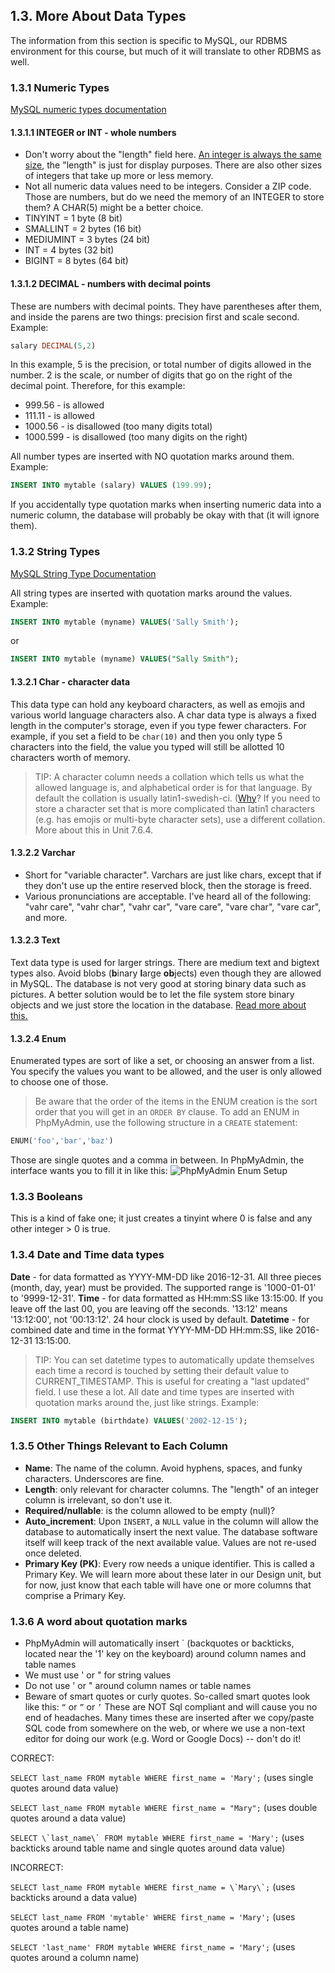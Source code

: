 ## 1.3. More About Data Types
The information from this section is specific to MySQL, our RDBMS environment for this course, but much of it will translate to other RDBMS as well.
### 1.3.1 Numeric Types
[MySQL numeric types documentation](https://dev.mysql.com/doc/refman/5.7/en/numeric-types.html)
#### 1.3.1.1 INTEGER or INT - whole numbers
* Don't worry about the "length" field here. [An integer is always the same size](https://stackoverflow.com/questions/5634104/what-is-the-size-of-column-of-int11-in-mysql-in-bytes), the "length" is just for display purposes. There are also other sizes of integers that take up more or less memory.
* Not all numeric data values need to be integers. Consider a ZIP code. Those are numbers, but do we need the memory of an INTEGER to store them? A CHAR(5) might be a better choice.
* TINYINT = 1 byte (8 bit)
* SMALLINT = 2 bytes (16 bit)
* MEDIUMINT = 3 bytes (24 bit)
* INT = 4 bytes (32 bit)
* BIGINT = 8 bytes (64 bit)

#### 1.3.1.2 DECIMAL - numbers with decimal points
These are numbers with decimal points. They have parentheses after them, and inside the parens are two things: precision first and scale second. Example:

```sql
salary DECIMAL(5,2)
```
In this example, 5 is the precision, or total number of digits allowed in the number. 2 is the scale, or number of digits that go on the right of the decimal point. Therefore, for this example:

* 999.56 - is allowed
* 111.11 - is allowed
* 1000.56 - is disallowed (too many digits total)
* 1000.599 - is disallowed (too many digits on the right)

All number types are inserted with NO quotation marks around them. Example:
```sql
INSERT INTO mytable (salary) VALUES (199.99);
```
If you accidentally type quotation marks when inserting numeric data into a numeric column, the database will probably be okay with that (it will ignore them).

### 1.3.2 String Types
[MySQL String Type Documentation](https://dev.mysql.com/doc/refman/5.7/en/string-types.html)

All string types are inserted with quotation marks around the values. Example:
```sql
INSERT INTO mytable (myname) VALUES('Sally Smith');
```
or
```sql
INSERT INTO mytable (myname) VALUES("Sally Smith");
```
#### 1.3.2.1 Char - character data
This data type can hold any keyboard characters, as well as emojis and various world language characters also. 
A char data type is always a fixed length in the computer's storage, even if you type fewer characters. For example, if you set a field to be ```char(10)``` and then you only type 5 characters into the field, the value you typed will still be allotted 10 characters worth of memory.
> TIP:
> A character column needs a collation which tells us what the allowed language is, and alphabetical order is for that language. By default the collation is usually latin1-swedish-ci. ([Why](https://stackoverflow.com/questions/6769901/why-is-mysqls-default-collation-latin1-swedish-ci)? 
> If you need to store a character set that is more complicated than latin1 characters (e.g. has emojis or multi-byte character sets), use a different collation. More about this in Unit 7.6.4.
#### 1.3.2.2 Varchar
* Short for "variable character". Varchars are just like chars, except that if they don't use up the entire reserved block, then the storage is freed.
* Various pronunciations are acceptable. I've heard all of the following: "vahr care", "vahr char", "vahr car", "vare care", "vare char", "vare car", and more. 
#### 1.3.2.3 Text
Text data type is used for larger strings. There are medium text and bigtext types also. Avoid blobs (**b**inary **l**arge **ob**jects) even though they are allowed in MySQL. The database is not very good at storing binary data such as pictures. A better solution would be to let the file system store binary objects and we just store the location in the database. [Read more about this.](https://stackoverflow.com/questions/3748/storing-images-in-db-yea-or-nay)
#### 1.3.2.4 Enum
Enumerated types are sort of like a set, or choosing an answer from a list. You specify the values you want to be allowed, and the user is only allowed to choose one of those. 
> Be aware that the order of the items in the ENUM creation is the sort order that you will get in an ```ORDER BY``` clause.
To add an ENUM in PhpMyAdmin, use the following structure in a ```CREATE``` statement:
```sql
ENUM('foo','bar','baz')
```
Those are single quotes and a comma in between.
In PhpMyAdmin, the interface wants you to fill it in like this:
![PhpMyAdmin Enum Setup](https://github.com/megansquire/CSC301/blob/master/images/1.1.png?raw=true)
### 1.3.3 Booleans
This is a kind of fake one; it just creates a tinyint where 0 is false and any other integer > 0 is true.
### 1.3.4 Date and Time data types
**Date** - for data formatted as YYYY-MM-DD like 2016-12-31. All three pieces (month, day, year) must be provided. The supported range is '1000-01-01' to '9999-12-31'.
**Time** - for data formatted as HH:mm:SS like 13:15:00. If you leave off the last 00, you are leaving off the seconds. '13:12' means '13:12:00', not '00:13:12'. 24 hour clock is used by default.
**Datetime** - for combined date and time in the format YYYY-MM-DD HH:mm:SS, like 2016-12-31 13:15:00. 
> TIP:
> You can set datetime types to automatically update themselves each time a record is touched by setting their default value to CURRENT_TIMESTAMP. This is useful for creating a "last updated" field. I use these a lot.
All date and time types are inserted with quotation marks around the, just like strings. Example:
```sql
INSERT INTO mytable (birthdate) VALUES('2002-12-15');
```
### 1.3.5 Other Things Relevant to Each Column
* **Name**: The name of the column. Avoid hyphens, spaces, and funky characters. Underscores are fine.
* **Length**: only relevant for character columns. The "length" of an integer column is irrelevant, so don't use it. 
* **Required/nullable**: is the column allowed to be empty (null)?
* **Auto_increment**: Upon ```INSERT```, a ```NULL``` value in the column will allow the database to automatically insert the next value. The database software itself will keep track of the next available value. Values are not re-used once deleted.
* **Primary Key (PK)**: Every row needs a unique identifier. This is called a Primary Key. We will learn more about these later in our Design unit, but for now, just know that each table will have one or more columns that comprise a Primary Key.

### 1.3.6 A word about quotation marks
* PhpMyAdmin will automatically insert \` (backquotes or backticks, located near the '1' key on the keyboard) around column names and table names
* We must use ' or " for string values
* Do not use ' or " around column names or table names
* Beware of smart quotes or curly quotes. So-called smart quotes look like this: ```“``` or ```”``` or ```’``` These are NOT Sql compliant and will cause you no end of headaches. Many times these are inserted after we copy/paste SQL code from somewhere on the web, or where we use a non-text editor for doing our work (e.g. Word or Google Docs) -- don't do it!

CORRECT:

```SELECT last_name FROM mytable WHERE first_name = 'Mary';``` (uses single quotes around data value)

```SELECT last_name FROM mytable WHERE first_name = "Mary";``` (uses double quotes around a data value)

```SELECT \`last_name\` FROM mytable WHERE first_name = 'Mary';``` (uses backticks around table name and single quotes around data value)

INCORRECT:

```SELECT last_name FROM mytable WHERE first_name = \`Mary\`;``` (uses backticks around a data value)

```SELECT last_name FROM 'mytable' WHERE first_name = 'Mary';``` (uses quotes around a table name)

```SELECT 'last_name' FROM mytable WHERE first_name = 'Mary';``` (uses quotes around a column name)
